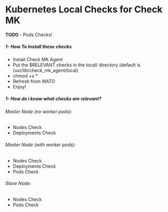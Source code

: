 # Kubernetes Local Checks for Check MK

**TODO** - Pods Checks!

##### 1- How To Install these checks

  - Install Check MK Agent
  - Put the $RELEVANT checks in the local/ directory (default is /usr/lib/check_mk_agent/local)
  - chmod +x *
  - Refresh from WATO
  - Enjoy!

##### 1- How do i know what checks are relevant?
 
###### Master Node (no worker pods):
 - Nodes Check
 - Deployments Check
 
###### Master Node (with worker pods):
 - Nodes Check
 - Deployments Check
 - Pods Check
 
###### Slave Node:
 - Nodes Check
 - Pods Check
